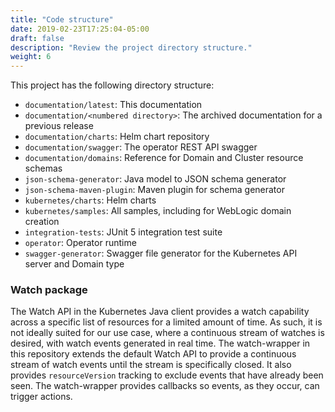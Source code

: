 ```yaml
---
title: "Code structure"
date: 2019-02-23T17:25:04-05:00
draft: false
description: "Review the project directory structure."
weight: 6
---
```


This project has the following directory structure:

* `documentation/latest`: This documentation
* `documentation/<numbered directory>`: The archived documentation for a previous release
* `documentation/charts`: Helm chart repository
* `documentation/swagger`: The operator REST API swagger
* `documentation/domains`: Reference for Domain and Cluster resource schemas
* `json-schema-generator`: Java model to JSON schema generator
* `json-schema-maven-plugin`: Maven plugin for schema generator
* `kubernetes/charts`: Helm charts
* `kubernetes/samples`: All samples, including for WebLogic domain creation
* `integration-tests`: JUnit 5 integration test suite
* `operator`: Operator runtime
* `swagger-generator`: Swagger file generator for the Kubernetes API server and Domain type

### Watch package

The Watch API in the Kubernetes Java client provides a watch capability across a specific list of resources for a limited amount of time. As such, it is not ideally suited for our use case, where a continuous stream of watches is desired, with watch events generated in real time. The watch-wrapper in this repository extends the default Watch API to provide a continuous stream of watch events until the stream is specifically closed. It also provides `resourceVersion` tracking to exclude events that have already been seen.  The watch-wrapper provides callbacks so events, as they occur, can trigger actions.

